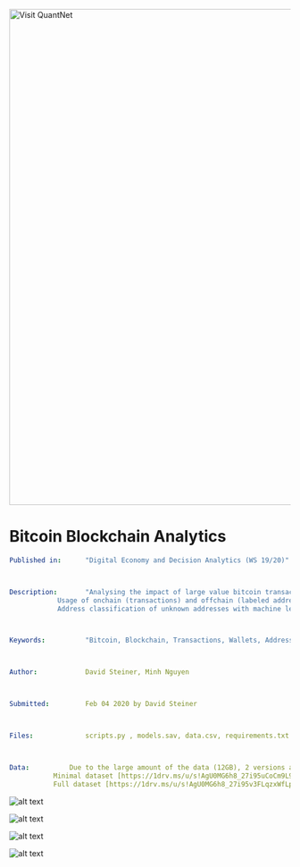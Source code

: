 [<img src="https://github.com/QuantLet/Styleguide-and-FAQ/blob/master/pictures/banner.png" width="888" alt="Visit QuantNet">](http://quantlet.de/)

# Bitcoin Blockchain Analytics

```yaml
Published in:      "Digital Economy and Decision Analytics (WS 19/20)"



Description:       "Analysing the impact of large value bitcoin transactions to exchanges on the bitcoin price. 
		    Usage of onchain (transactions) and offchain (labeled addresses, BTC/USD Price) data. 
		    Address classification of unknown addresses with machine learning (LightGBM)"



Keywords:          "Bitcoin, Blockchain, Transactions, Wallets, Addresses, Price, USD/BTC, Machine Learing, Multi Class Classification"



Author:            David Steiner, Minh Nguyen



Submitted:         Feb 04 2020 by David Steiner



Files:             scripts.py , models.sav, data.csv, requirements.txt



Data: 		   Due to the large amount of the data (12GB), 2 versions are hosted on Onedrive. 
		   Minimal dataset [https://1drv.ms/u/s!AgU0MG6h8_27i95uCoCm9L9KV-swrw]
		   Full dataset [https://1drv.ms/u/s!AgU0MG6h8_27i95v3FLqzxWfLpWCOg]
```

![alt text](https://github.com/DavidDanielSteiner/DEDA_Class_2019WS/blob/master/DEDA_Class_2019WS_BTC_Blockchain_Analytics/2_sankey_filtered_transactions_entity_without_self_transactions.png)


![alt text](https://github.com/DavidDanielSteiner/DEDA_Class_2019WS/blob/master/DEDA_Class_2019WS_BTC_Blockchain_Analytics/1_sankey_filtered_transactions_category_without_self_transactions.png)


![alt text](https://github.com/DavidDanielSteiner/DEDA_Class_2019WS/blob/master/DEDA_Class_2019WS_BTC_Blockchain_Analytics/3_transaction_types_chart.png)

![alt text](https://github.com/DavidDanielSteiner/DEDA_Class_2019WS/blob/master/DEDA_Class_2019WS_BTC_Blockchain_Analytics/4_final_metrics.PNG)

